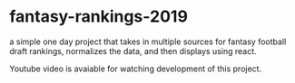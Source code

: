 # fantasy-rankings-2019

a simple one day project that takes in multiple sources for fantasy football draft rankings, normalizes the data, and then displays using react.

Youtube video is avaiable for watching development of this project.